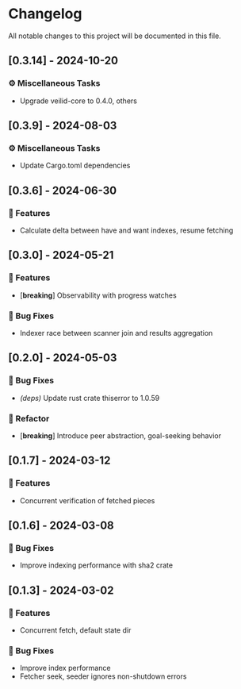 # Changelog

All notable changes to this project will be documented in this file.

<!-- generated by git-cliff -->
## [0.3.14] - 2024-10-20

### ⚙️ Miscellaneous Tasks

- Upgrade veilid-core to 0.4.0, others

<!-- generated by git-cliff -->
<!-- generated by git-cliff -->
<!-- generated by git-cliff -->
<!-- generated by git-cliff -->
<!-- generated by git-cliff -->
## [0.3.9] - 2024-08-03

### ⚙️ Miscellaneous Tasks

- Update Cargo.toml dependencies

<!-- generated by git-cliff -->
<!-- generated by git-cliff -->
<!-- generated by git-cliff -->
## [0.3.6] - 2024-06-30

### 🚀 Features

- Calculate delta between have and want indexes, resume fetching

<!-- generated by git-cliff -->
<!-- generated by git-cliff -->
<!-- generated by git-cliff -->
<!-- generated by git-cliff -->
<!-- generated by git-cliff -->
<!-- generated by git-cliff -->
## [0.3.0] - 2024-05-21

### 🚀 Features

- [**breaking**] Observability with progress watches

### 🐛 Bug Fixes

- Indexer race between scanner join and results aggregation

<!-- generated by git-cliff -->
## [0.2.0] - 2024-05-03

### 🐛 Bug Fixes

- *(deps)* Update rust crate thiserror to 1.0.59

### 🚜 Refactor

- [**breaking**] Introduce peer abstraction, goal-seeking behavior

<!-- generated by git-cliff -->
<!-- generated by git-cliff -->
<!-- generated by git-cliff -->
<!-- generated by git-cliff -->
<!-- generated by git-cliff -->
## [0.1.7] - 2024-03-12

### 🚀 Features

- Concurrent verification of fetched pieces

<!-- generated by git-cliff -->
## [0.1.6] - 2024-03-08

### 🐛 Bug Fixes

- Improve indexing performance with sha2 crate

<!-- generated by git-cliff -->
<!-- generated by git-cliff -->
<!-- generated by git-cliff -->
## [0.1.3] - 2024-03-02

### 🚀 Features

- Concurrent fetch, default state dir

### 🐛 Bug Fixes

- Improve index performance
- Fetcher seek, seeder ignores non-shutdown errors

<!-- generated by git-cliff -->
<!-- generated by git-cliff -->
<!-- generated by git-cliff -->

